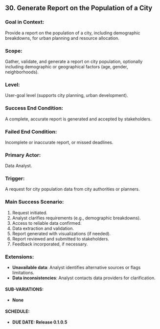 ## 30. **Generate Report on the Population of a City**

### Goal in Context:
Provide a report on the population of a city, including demographic breakdowns, for urban planning and resource allocation.

### Scope:
Gather, validate, and generate a report on city population, optionally including demographic or geographical factors (age, gender, neighborhoods).

### Level:
User-goal level (supports city planning, urban development).


### Success End Condition:
A complete, accurate report is generated and accepted by stakeholders.

### Failed End Condition:
Incomplete or inaccurate report, or missed deadlines.

### Primary Actor:
Data Analyst.

### Trigger:
A request for city population data from city authorities or planners.

### Main Success Scenario:
1. Request initiated.
2. Analyst clarifies requirements (e.g., demographic breakdowns).
3. Access to reliable data confirmed.
4. Data extraction and validation.
5. Report generated with visualizations (if needed).
6. Report reviewed and submitted to stakeholders.
7. Feedback incorporated, if necessary.

### Extensions:
- **Unavailable data**: Analyst identifies alternative sources or flags limitations.
- **Data inconsistencies**: Analyst contacts data providers for clarification.

#### **SUB-VARIATIONS**:
- **None**

#### **SCHEDULE**:
- **DUE DATE: Release 0.1.0.5**
